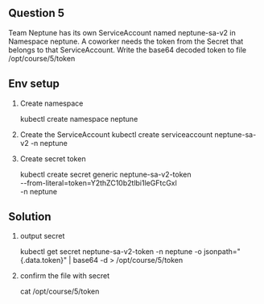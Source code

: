 ## Question 5
Team Neptune has its own ServiceAccount named neptune-sa-v2 in Namespace neptune. A coworker needs the token from the Secret that belongs to that ServiceAccount. Write the base64 decoded token to file /opt/course/5/token 

## Env setup

1. Create namespace

    kubectl create namespace neptune

2. Create the ServiceAccount
    kubectl create serviceaccount neptune-sa-v2 -n neptune

3. Create secret token

    kubectl create secret generic neptune-sa-v2-token \
    --from-literal=token=Y2thZC10b2tlbi1leGFtcGxl \
    -n neptune

## Solution

1. output secret

    kubectl get secret neptune-sa-v2-token -n neptune -o jsonpath="{.data.token}" | base64 -d > /opt/course/5/token

2. confirm the file with secret

    cat /opt/course/5/token
